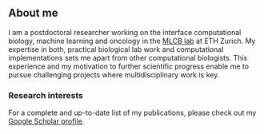 ## About me

I am a postdoctoral researcher working on the interface computational biology, machine learning and oncology in the [MLCB lab](https://bsse.ethz.ch/mlcb) at ETH Zurich. My expertise in both, practical biological lab work and computational implementations sets me apart from other computational biologists. This experience and my motivation to further scientific progress enable me to pursue challenging projects where multidisciplinary work is key. 


### Research interests
For a complete and up-to-date list of my publications, please check out my [Google Scholar profile](https://scholar.google.com/citations?user=Wio1KtsAAAAJ&hl=en).





